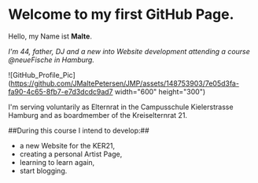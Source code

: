 # Welcome to my first GitHub Page.

Hello,
my Name ist **Malte**. 

*I'm 44, father, DJ and a new into Website development attending a course @neueFische in Hamburg.*

![GitHub_Profile_Pic](https://github.com/JMaltePetersen/JMP/assets/148753903/7e05d3fa-fa90-4c65-8fb7-e7d3dcdc9ad7 width="600" height="300")

I'm serving voluntarily as Elternrat in the Campusschule Kielerstrasse Hamburg and as boardmember of the Kreiselternrat 21.

##During this course I intend to develop:##

- a new Website for the KER21,
- creating a personal Artist Page,
- learning to learn again,
- start blogging.

  
